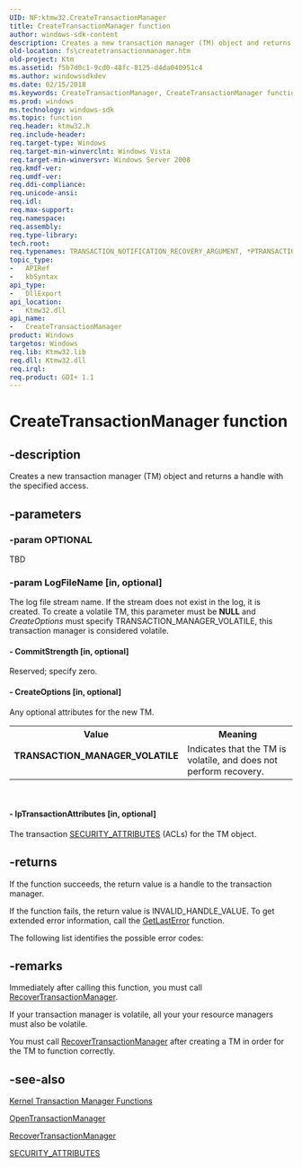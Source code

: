 ```yaml
---
UID: NF:ktmw32.CreateTransactionManager
title: CreateTransactionManager function
author: windows-sdk-content
description: Creates a new transaction manager (TM) object and returns a handle with the specified access.
old-location: fs\createtransactionmanager.htm
old-project: Ktm
ms.assetid: f5b7d0c1-9cd0-48fc-8125-d4da040951c4
ms.author: windowssdkdev
ms.date: 02/15/2018
ms.keywords: CreateTransactionManager, CreateTransactionManager function [Files], TRANSACTION_MANAGER_VOLATILE, fs.createtransactionmanager, ktmw32/CreateTransactionManager
ms.prod: windows
ms.technology: windows-sdk
ms.topic: function
req.header: ktmw32.h
req.include-header: 
req.target-type: Windows
req.target-min-winverclnt: Windows Vista
req.target-min-winversvr: Windows Server 2008
req.kmdf-ver: 
req.umdf-ver: 
req.ddi-compliance: 
req.unicode-ansi: 
req.idl: 
req.max-support: 
req.namespace: 
req.assembly: 
req.type-library: 
tech.root: 
req.typenames: TRANSACTION_NOTIFICATION_RECOVERY_ARGUMENT, *PTRANSACTION_NOTIFICATION_RECOVERY_ARGUMENT
topic_type:
-	APIRef
-	kbSyntax
api_type:
-	DllExport
api_location:
-	Ktmw32.dll
api_name:
-	CreateTransactionManager
product: Windows
targetos: Windows
req.lib: Ktmw32.lib
req.dll: Ktmw32.dll
req.irql: 
req.product: GDI+ 1.1
---
```


# CreateTransactionManager function


## -description


Creates a new transaction manager (TM) object and returns a handle with the specified access.


## -parameters




### -param OPTIONAL

TBD




### -param LogFileName [in, optional]

The log file stream name.  If the stream does not exist in the log, it is created. To create a volatile TM, this parameter must be <b>NULL</b> and <i>CreateOptions</i> must specify TRANSACTION_MANAGER_VOLATILE, this transaction manager is considered volatile.


#### - CommitStrength [in, optional]

Reserved; specify zero.


#### - CreateOptions [in, optional]

Any optional attributes for the new TM.

<table>
<tr>
<th>Value</th>
<th>Meaning</th>
</tr>
<tr>
<td width="40%"><a id="TRANSACTION_MANAGER_VOLATILE"></a><a id="transaction_manager_volatile"></a><dl>
<dt><b>TRANSACTION_MANAGER_VOLATILE</b></dt>
</dl>
</td>
<td width="60%">
Indicates that the TM is volatile, and does not perform recovery.

</td>
</tr>
</table>
 


#### - lpTransactionAttributes [in, optional]

The transaction <a href="https://msdn.microsoft.com/56b5b350-f4b7-47af-b5f8-6a35f32c1009">SECURITY_ATTRIBUTES</a> (ACLs) for the TM object. 


## -returns



If the function succeeds, the return value is a handle to the transaction manager.  

If the function fails, the return value is INVALID_HANDLE_VALUE. To get extended error information, call the <a href="https://msdn.microsoft.com/d852e148-985c-416f-a5a7-27b6914b45d4">GetLastError</a> function.

 The following list identifies the possible error codes:




## -remarks



Immediately after calling this function, you must call <a href="https://msdn.microsoft.com/6f217ebb-3423-41d3-acff-eb21838c9751">RecoverTransactionManager</a>.

If your transaction manager is volatile, all your your resource managers must also be volatile.

You must call <a href="https://msdn.microsoft.com/6f217ebb-3423-41d3-acff-eb21838c9751">RecoverTransactionManager</a> after creating a TM in order for the TM to function correctly.




## -see-also




<a href="https://msdn.microsoft.com/e9704ea8-e67d-4278-b77e-1d4787224d52">Kernel Transaction Manager Functions</a>



<a href="https://msdn.microsoft.com/6b53609a-b956-441c-b5b5-9a8e6aa489c9">OpenTransactionManager</a>



<a href="https://msdn.microsoft.com/6f217ebb-3423-41d3-acff-eb21838c9751">RecoverTransactionManager</a>



<a href="https://msdn.microsoft.com/56b5b350-f4b7-47af-b5f8-6a35f32c1009">SECURITY_ATTRIBUTES</a>
 

 

